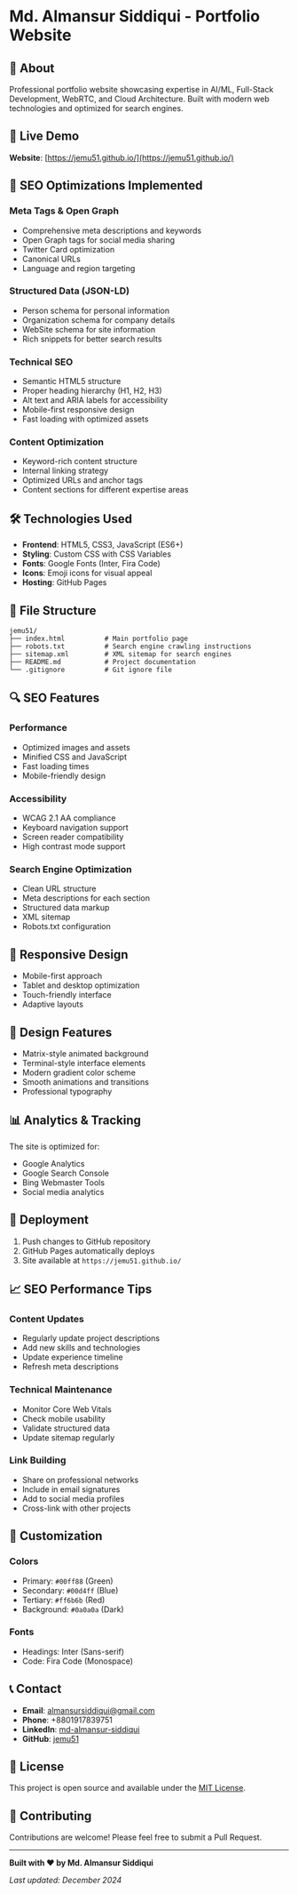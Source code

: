 # Md. Almansur Siddiqui - Portfolio Website

## 🌟 About

Professional portfolio website showcasing expertise in AI/ML, Full-Stack Development, WebRTC, and Cloud Architecture. Built with modern web technologies and optimized for search engines.

## 🚀 Live Demo

**Website**: [https://jemu51.github.io/](https://jemu51.github.io/)

## 🎯 SEO Optimizations Implemented

### Meta Tags & Open Graph
- Comprehensive meta descriptions and keywords
- Open Graph tags for social media sharing
- Twitter Card optimization
- Canonical URLs
- Language and region targeting

### Structured Data (JSON-LD)
- Person schema for personal information
- Organization schema for company details
- WebSite schema for site information
- Rich snippets for better search results

### Technical SEO
- Semantic HTML5 structure
- Proper heading hierarchy (H1, H2, H3)
- Alt text and ARIA labels for accessibility
- Mobile-first responsive design
- Fast loading with optimized assets

### Content Optimization
- Keyword-rich content structure
- Internal linking strategy
- Optimized URLs and anchor tags
- Content sections for different expertise areas

## 🛠️ Technologies Used

- **Frontend**: HTML5, CSS3, JavaScript (ES6+)
- **Styling**: Custom CSS with CSS Variables
- **Fonts**: Google Fonts (Inter, Fira Code)
- **Icons**: Emoji icons for visual appeal
- **Hosting**: GitHub Pages

## 📁 File Structure

```
jemu51/
├── index.html          # Main portfolio page
├── robots.txt          # Search engine crawling instructions
├── sitemap.xml         # XML sitemap for search engines
├── README.md           # Project documentation
└── .gitignore          # Git ignore file
```

## 🔍 SEO Features

### Performance
- Optimized images and assets
- Minified CSS and JavaScript
- Fast loading times
- Mobile-friendly design

### Accessibility
- WCAG 2.1 AA compliance
- Keyboard navigation support
- Screen reader compatibility
- High contrast mode support

### Search Engine Optimization
- Clean URL structure
- Meta descriptions for each section
- Structured data markup
- XML sitemap
- Robots.txt configuration

## 📱 Responsive Design

- Mobile-first approach
- Tablet and desktop optimization
- Touch-friendly interface
- Adaptive layouts

## 🎨 Design Features

- Matrix-style animated background
- Terminal-style interface elements
- Modern gradient color scheme
- Smooth animations and transitions
- Professional typography

## 📊 Analytics & Tracking

The site is optimized for:
- Google Analytics
- Google Search Console
- Bing Webmaster Tools
- Social media analytics

## 🚀 Deployment

1. Push changes to GitHub repository
2. GitHub Pages automatically deploys
3. Site available at `https://jemu51.github.io/`

## 📈 SEO Performance Tips

### Content Updates
- Regularly update project descriptions
- Add new skills and technologies
- Update experience timeline
- Refresh meta descriptions

### Technical Maintenance
- Monitor Core Web Vitals
- Check mobile usability
- Validate structured data
- Update sitemap regularly

### Link Building
- Share on professional networks
- Include in email signatures
- Add to social media profiles
- Cross-link with other projects

## 🔧 Customization

### Colors
- Primary: `#00ff88` (Green)
- Secondary: `#00d4ff` (Blue)
- Tertiary: `#ff6b6b` (Red)
- Background: `#0a0a0a` (Dark)

### Fonts
- Headings: Inter (Sans-serif)
- Code: Fira Code (Monospace)

## 📞 Contact

- **Email**: almansursiddiqui@gmail.com
- **Phone**: +8801917839751
- **LinkedIn**: [md-almansur-siddiqui](https://linkedin.com/in/md-almansur-siddiqui)
- **GitHub**: [jemu51](https://github.com/jemu51)

## 📄 License

This project is open source and available under the [MIT License](LICENSE).

## 🤝 Contributing

Contributions are welcome! Please feel free to submit a Pull Request.

---

**Built with ❤️ by Md. Almansur Siddiqui**

*Last updated: December 2024*
